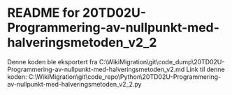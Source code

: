 # README for 20TD02U-Programmering-av-nullpunkt-med-halveringsmetoden_v2_2
Denne koden ble eksportert fra C:\WikiMigration\git\code_dump\20TD02U-Programmering-av-nullpunkt-med-halveringsmetoden_v2.md
Link til denne koden: C:\WikiMigration\git\code_repo\Python\20TD02U-Programmering-av-nullpunkt-med-halveringsmetoden_v2_2.py
